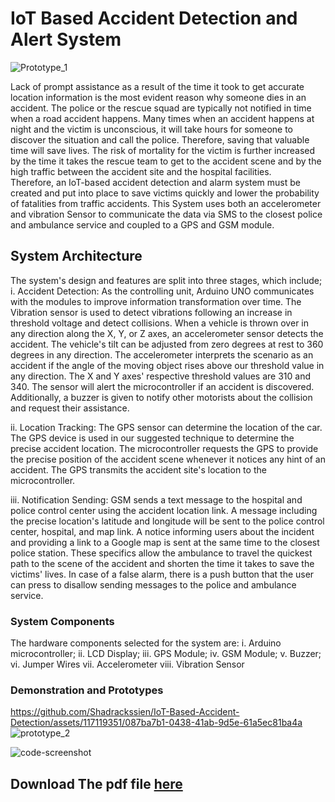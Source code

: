 # IoT Based Accident Detection and Alert System
![Prototype_1](https://github.com/Shadrackssien/IoT-Based-Accident-Detection/assets/117119351/83b5013c-0765-4a48-8736-65ab4a76f005)

Lack of prompt assistance as a result of the time it took to get accurate location information is the most evident reason why someone dies in an accident. The police or the rescue squad are typically not notified in time when a road accident happens. Many times when an accident happens at night and the victim is unconscious, it will take hours for someone to discover the situation and call the police. Therefore, saving that valuable time will save lives. The risk of mortality for the victim is further increased by the time it takes the rescue team to get to the accident scene and by the high traffic between the accident site and the hospital facilities.
<br/>
Therefore, an IoT-based accident detection and alarm system must be created and put into place to save victims quickly and lower the probability of fatalities from traffic accidents. This System uses both an accelerometer and vibration Sensor to communicate the data via SMS to the closest police and ambulance 
service and coupled to a GPS and GSM module.

## System Architecture

The system's design and features are split into three stages, which include;
<br/>
i. Accident Detection: As the controlling unit, Arduino UNO communicates with the modules to improve 
information transformation over time. The Vibration sensor is used to detect 
vibrations following an increase in threshold voltage and detect collisions. When a vehicle 
is thrown over in any direction along the X, Y, or Z axes, an accelerometer sensor detects 
the accident. The vehicle's tilt can be adjusted from zero degrees at rest to 360 degrees in 
any direction. The accelerometer interprets the scenario as an accident if the angle of the 
moving object rises above our threshold value in any direction. The X and Y axes' respective 
threshold values are 310 and 340. The sensor will alert the microcontroller if an accident is 
discovered. Additionally, a buzzer is given to notify other motorists about the collision and 
request their assistance.
<br/>

ii. Location Tracking: The GPS sensor can determine the location of the car. The GPS device is used in our 
suggested technique to determine the precise accident location. The microcontroller requests the GPS to provide the precise position of the accident scene whenever it notices any hint of an accident. The GPS transmits the accident site's location to the microcontroller.
<br/>

iii. Notification Sending: GSM sends a text message to the hospital and police control center using the accident 
location link. A message including the precise location's latitude and longitude will be sent 
to the police control center, hospital, and map link. A notice informing users about the 
incident and providing a link to a Google map is sent at the same time to the closest police 
station. These specifics allow the ambulance to travel the quickest path to the scene of the 
accident and shorten the time it takes to save the victims' lives. In case of a false alarm, there 
is a push button that the user can press to disallow sending messages to the police and 
ambulance service. 
<br/>

### System Components
The hardware components selected for the system are:
i. Arduino microcontroller; 
ii. LCD Display;
iii. GPS Module;
iv. GSM Module;
v. Buzzer;
vi. Jumper Wires
vii. Accelerometer
viii. Vibration Sensor

### Demonstration and Prototypes

https://github.com/Shadrackssien/IoT-Based-Accident-Detection/assets/117119351/087ba7b1-0438-41ab-9d5e-61a5ec81ba4a
![prototype_2](https://github.com/Shadrackssien/IoT-Based-Accident-Detection/assets/117119351/bb2b85a2-8c42-4b2b-aa76-be3b14a2da24)

![code-screenshot](https://github.com/Shadrackssien/IoT-Based-Accident-Detection/assets/117119351/b4f159d5-8ba4-4b10-b0e5-f7c82533194b)

## Download The pdf file [here](https://drive.google.com/file/d/1I3UXLrcjZlZDK8OALrGgq3kUarrcsQNX/view?usp=sharing)

